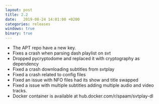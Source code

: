 ```yaml
---
layout: post
title: 2.2
date:   2019-08-24 14:01:00 +0200
categories: releases
windows: true
binary: true
---
```


* The APT repo have a new key.
* Fixes a crash when parsing dash playlist on svt
* Dropped pycryptodome and replaced it with cryptography as dependency
* Fixed a crash downloading subtitles from svtplay
* Fixed a crash related to config files
* Fixed an issue with NFO files had its show and title swapped
* Fixed a issue with multiple subtitles adding multiple audio and video tracks.
* Docker container is available at hub.docker.com/r/spaam/svtplay-dl